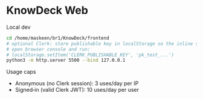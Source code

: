# KnowDeck Web

Local dev

```bash
cd /home/maskeen/br1/KnowDeck/frontend
# optional Clerk: store publishable key in localStorage so the inline script can load
# open browser console and run:
# localStorage.setItem('CLERK_PUBLISHABLE_KEY', 'pk_test_...')
python3 -m http.server 5500 --bind 127.0.0.1
```

Usage caps

- Anonymous (no Clerk session): 3 uses/day per IP
- Signed‑in (valid Clerk JWT): 10 uses/day per user 